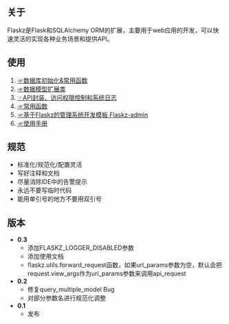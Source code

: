 ## 关于
Flaskz是Flask和SQLAlchemy ORM的扩展，主要用于web应用的开发，可以快速灵活的实现各种业务场景和提供API。


## 使用
1. [☞数据库初始化&常用函数](http://zhangyiheng.com/blog/articles/py_flaskz_model_init.html)
2. [☞数据模型扩展类](http://zhangyiheng.com/blog/articles/py_flaskz_model_mixin.html)
3. [☞API封装、访问权限控制和系统日志](http://zhangyiheng.com/blog/articles/py_flaskz_api.html)
4. [☞常用函数](http://zhangyiheng.com/blog/articles/py_flaskz_utils.html)
5. [☞基于Flaskz的管理系统开发模板 Flaskz-admin](http://zhangyiheng.com/blog/articles/py_flaskz_admin.html)
6. [☞使用手册](http://zhangyiheng.com/blog/articles/py_flaskz_manual.html)


## 规范
- 标准化/规范化/配置灵活
- 写好注释和文档
- 尽量消除IDE中的告警提示
- 永远不要写临时代码
- 能用单引号的地方不要用双引号


## 版本
+ **0.3**
    + 添加FLASKZ_LOGGER_DISABLED参数
    + 添加使用文档
    + flaskz.utils.forward_request函数，如果url_params参数为空，默认会把request.view_args作为url_params参数来调用api_request
+ **0.2**
    + 修复query_multiple_model Bug
    + 对部分参数名进行规范化调整    
+ **0.1**
    + 发布